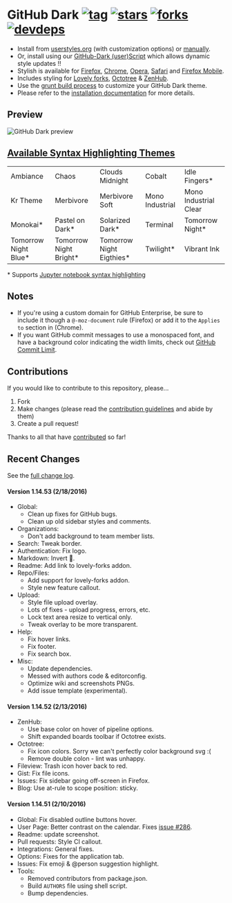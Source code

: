 # GitHub Dark [![tag](https://img.shields.io/github/tag/StylishThemes/GitHub-Dark.svg)](https://github.com/StylishThemes/GitHub-Dark/tags) [![stars](http://github-svg-buttons.herokuapp.com/star.svg?user=StylishThemes&repo=GitHub-Dark&style=flat&background=007ec6)](http://github.com/StylishThemes/GitHub-Dark) [![forks](http://github-svg-buttons.herokuapp.com/fork.svg?user=StylishThemes&repo=GitHub-Dark&style=flat&background=007ec6)](http://github.com/StylishThemes/GitHub-Dark/fork) [![devdeps](https://img.shields.io/david/dev/StylishThemes/GitHub-Dark.svg)](https://david-dm.org/StylishThemes/GitHub-Dark#info=devDependencies)

- Install from [userstyles.org](http://userstyles.org/styles/37035) (with customization options) or [manually](https://raw.githubusercontent.com/StylishThemes/GitHub-Dark/master/github-dark.css).
- Or, install using our [GitHub-Dark (user)Script](https://github.com/StylishThemes/GitHub-Dark-Script) which allows dynamic style updates :bangbang:
- Stylish is available for [Firefox](https://addons.mozilla.org/en-US/firefox/addon/2108/), [Chrome](https://chrome.google.com/extensions/detail/fjnbnpbmkenffdnngjfgmeleoegfcffe), [Opera](https://addons.opera.com/en/extensions/details/stylish/), [Safari](http://sobolev.us/stylish/) and [Firefox Mobile](https://addons.mozilla.org/en-US/firefox/addon/2108/).
- Includes styling for [Lovely forks](https://github.com/musically-ut/lovely-forks#lovely-forks), [Octotree](https://github.com/buunguyen/octotree/#octotree) &amp; [ZenHub](https://www.zenhub.io/).
- Use the [grunt build process](https://github.com/StylishThemes/GitHub-Dark/wiki/Build) to customize your GitHub Dark theme.
- Please refer to the [installation documentation](https://github.com/StylishThemes/GitHub-Dark/wiki/Install) for more details.

## Preview
![GitHub Dark preview](https://raw.githubusercontent.com/StylishThemes/GitHub-Dark/master/images/screenshots/after_blue.png)

## [Available Syntax Highlighting Themes](https://stylishthemes.github.io/GitHub-Dark/)

|                      |                        |                          |                 |                       |
|----------------------|------------------------|--------------------------|-----------------|-----------------------|
| Ambiance             | Chaos                  | Clouds Midnight          | Cobalt          | Idle Fingers*         |
| Kr Theme             | Merbivore              | Merbivore Soft           | Mono Industrial | Mono Industrial Clear |
| Monokai*             | Pastel on Dark*        | Solarized Dark*          | Terminal        | Tomorrow Night*       |
| Tomorrow Night Blue* | Tomorrow Night Bright* | Tomorrow Night Eigthies* | Twilight*       | Vibrant Ink           |

\* Supports [Jupyter notebook syntax highlighting](https://github.com/sujitpal/statlearning-notebooks/blob/master/src/chapter2.ipynb)

## Notes

* If you're using a custom domain for GitHub Enterprise, be sure to include it though a `@-moz-document` rule (Firefox) or add it to the `Applies to` section in (Chrome).
* If you want GitHub commit messages to use a monospaced font, and have a background color indicating the width limits, check out [GitHub Commit Limit](https://github.com/StylishThemes/GitHub-Commit-Limit).

## Contributions

If you would like to contribute to this repository, please...

1. Fork
2. Make changes (please read the [contribution guidelines](https://github.com/StylishThemes/GitHub-Dark/blob/master/CONTRIBUTING.md) and abide by them)
3. Create a pull request!

Thanks to all that have [contributed](https://github.com/StylishThemes/GitHub-Dark/blob/master/AUTHORS) so far!

## Recent Changes

See the [full change log](https://github.com/StylishThemes/GitHub-Dark/wiki).

#### Version 1.14.53 (2/18/2016)

* Global:
  * Clean up fixes for GitHub bugs.
  * Clean up old sidebar styles and comments.
* Organizations:
  * Don't add background to team member lists.
* Search: Tweak border.
* Authentication: Fix logo.
* Markdown: Invert :ant:.
* Readme: Add link to lovely-forks addon.
* Repo/Files:
  * Add support for lovely-forks addon.
  * Style new feature callout.
* Upload:
  * Style file upload overlay.
  * Lots of fixes - upload progress, errors, etc.
  * Lock text area resize to vertical only.
  * Tweak overlay to be more transparent.
* Help:
  * Fix hover links.
  * Fix footer.
  * Fix search box.
* Misc:
  * Update dependencies.
  * Messed with authors code & editorconfig.
  * Optimize wiki and screenshots PNGs.
  * Add issue template (experimental).

#### Version 1.14.52 (2/13/2016)

* ZenHub:
  * Use base color on hover of pipeline options.
  * Shift expanded boards toolbar if Octotree exists.
* Octotree:
  * Fix icon colors. Sorry we can't perfectly color background svg :(
  * Remove double colon - lint was unhappy.
* Fileview: Trash icon hover back to red.
* Gist: Fix file icons.
* Issues: Fix sidebar going off-screen in Firefox.
* Blog: Use at-rule to scope position: sticky.

#### Version 1.14.51 (2/10/2016)

* Global: Fix disabled outline buttons hover.
* User Page: Better contrast on the calendar. Fixes [issue #286](https://github.com/StylishThemes/GitHub-Dark/issues/286).
* Readme: update screenshot.
* Pull requests: Style CI callout.
* Integrations: General fixes.
* Options: Fixes for the application tab.
* Issues: Fix emoji &amp; @person suggestion highlight.
* Tools:
  * Removed contributors from package.json.
  * Build `AUTHORS` file using shell script.
  * Bump dependencies.
